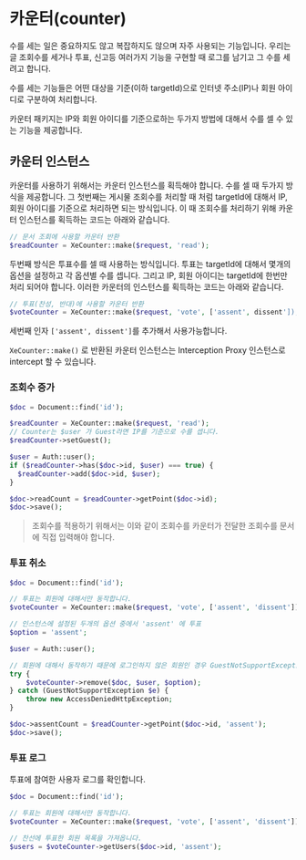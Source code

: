 # 카운터\(counter\)

수를 세는 일은 중요하지도 않고 복잡하지도 않으며 자주 사용되는 기능입니다. 우리는 글 조회수를 세거나 투표, 신고등 여러가지 기능을 구현할 때 로그를 남기고 그 수를 세려고 합니다.

수를 세는 기능들은 어떤 대상을 기준\(이하 targetId\)으로 인터넷 주소\(IP\)나 회원 아이디로 구분하여 처리합니다.

카운터 패키지는 IP와 회원 아이디를 기준으로하는 두가지 방법에 대해서 수를 셀 수 있는 기능을 제공합니다.

## 카운터 인스턴스

카운터를 사용하기 위해서는 카운터 인스턴스를 획득해야 합니다. 수를 셀 때 두가지 방식을 제공합니다. 그 첫번째는 게시물 조회수를 처리할 때 처럼 targetId에 대해서 IP, 회원 아이디를 기준으로 처리하면 되는 방식입니다. 이 때 조회수를 처리하기 위해 카운터 인스턴스를 획득하는 코드는 아래와 같습니다.

```php
// 문서 조회에 사용할 카운터 반환
$readCounter = XeCounter::make($request, 'read');
```

두번째 방식은 투표수를 셀 때 사용하는 방식입니다. 투표는 targetId에 대해서 몇개의 옵션을 설정하고 각 옵션별 수를 셉니다. 그리고 IP, 회원 아이디는 targetId에 한번만 처리 되어야 합니다. 이러한 카운터의 인스턴스를 획득하는 코드는 아래와 같습니다.

```php
// 투표(찬성, 반대)에 사용할 카운터 반환
$voteCounter = XeCounter::make($request, 'vote', ['assent', dissent']);
```

세번째 인자 `['assent', dissent']`를 추가해서 사용가능합니다.

`XeCounter::make()` 로 반환된 카운터 인스턴스는 Interception Proxy 인스턴스로 intercept 할 수 있습니다.

### 조회수 증가

```php
$doc = Document::find('id');

$readCounter = XeCounter::make($request, 'read');
// Counter는 $user 가 Guest라면 IP를 기준으로 수를 셉니다.
$readCounter->setGuest();

$user = Auth::user();
if ($readCounter->has($doc->id, $user) === true) {
  $readCounter->add($doc->id, $user);
}

$doc->readCount = $readCounter->getPoint($doc->id);
$doc->save();
```

> 조회수를 적용하기 위해서는 이와 같이 조회수를 카운터가 전달한 조회수를 문서에 직접 입력해야 합니다.

### 투표 취소

```php
$doc = Document::find('id');

// 투표는 회원에 대해서만 동작합니다.
$voteCounter = XeCounter::make($request, 'vote', ['assent', 'dissent']);

// 인스턴스에 설정된 두개의 옵션 중에서 'assent' 에 투표
$option = 'assent';

$user = Auth::user();

// 회원에 대해서 동작하기 때문에 로그인하지 않은 회원인 경우 GuestNotSupportException 발생
try {
    $voteCounter->remove($doc, $user, $option);
} catch (GuestNotSupportException $e) {
    throw new AccessDeniedHttpException;
}

$doc->assentCount = $readCounter->getPoint($doc->id, 'assent');
$doc->save();
```

### 투표 로그

투표에 참여한 사용자 로그를 확인합니다.

```php
$doc = Document::find('id');

// 투표는 회원에 대해서만 동작합니다.
$voteCounter = XeCounter::make($request, 'vote', ['assent', 'dissent']);

// 찬선에 투표한 회원 목록을 가져옵니다.
$users = $voteCounter->getUsers($doc->id, 'assent');
```

